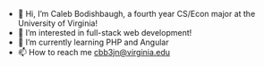 - 👋 Hi, I’m Caleb Bodishbaugh, a fourth year CS/Econ major at the University of Virginia!
- 👀 I’m interested in full-stack web development!
- 🌱 I’m currently learning PHP and Angular
- 📫 How to reach me cbb3jn@virginia.edu

<!---
caleb-bodishbaugh/caleb-bodishbaugh is a ✨ special ✨ repository because its `README.md` (this file) appears on your GitHub profile.
You can click the Preview link to take a look at your changes.
--->
